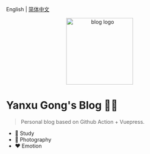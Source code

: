 English | [简体中文](./README.zh-CN.md)

<p align="center">
  <a href="https://yanxugong.github.io/blog/" target="_blank" rel="noopener noreferrer">
    <img width="180" :src="$withBase('/bg.jpg')" alt="blog logo">
  </a>
</p>

# Yanxu Gong's Blog 🏳️‍🌈

> Personal blog based on Github Action + Vuepress.

- 📗 Study
- 🤳 Photography
- ❤ Emotion
